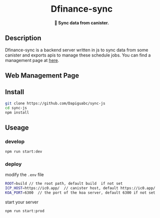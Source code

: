 <h1 align="center">
  Dfinance-sync
</h1>

<h4 align="center">
  👋 Sync data from canister.
</h4>

## Description

Dfinance-sync is a backend server written in js to sync data from some canister and exports apis to manage
these schedule jobs. You can find a management page at [here](https://github.com/Dapiguabc/sync-web).


## Web Management Page

## Install

```bash
git clone https://github.com/Dapiguabc/sync-js
cd sync-js
npm install
```

## Useage

### develop

```bash
npm run start:dev
```

### deploy

modify the ```.env``` file

```bash
ROOT=build // the root path, default build  if not set
ICP_HOST=https://ic0.app/  // canister host, default https://ic0.app/  if not set
KOA_PORT=6300  // the port of the koa server, default 6300 if not set
```
start your server

```bash
npm run start:prod
```











